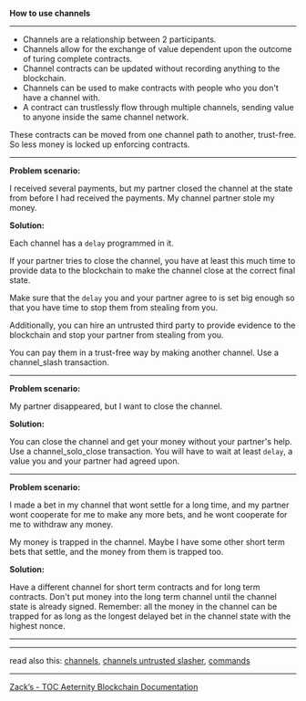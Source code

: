 **How to use channels**
***

- Channels are a relationship between 2 participants.
- Channels allow for the exchange of value dependent upon the outcome of turing complete contracts.
- Channel contracts can be updated without recording anything to the blockchain.
- Channels can be used to make contracts with people who you don't have a channel with.
- A contract can trustlessly flow through multiple channels, sending value to anyone inside the same channel network.

These contracts can be moved from one channel path to another, trust-free.
So less money is locked up enforcing contracts.
***

**Problem scenario:**

I received several payments, but my partner closed the channel at the 
state from before I had received the payments. My channel partner stole
my money.


**Solution:**

Each channel has a `delay` programmed in it.

If your partner tries to close the channel, you have at least this much
time to provide data to the blockchain to make the channel close at the
correct final state.

Make sure that the `delay` you and your partner agree to is set big
enough so that you have time to stop them from stealing from you.

Additionally, you can hire an untrusted third party to provide evidence
to the blockchain and stop your partner from stealing from you.

You can pay them in a trust-free way by making another channel.
Use a channel_slash transaction.
***

**Problem scenario:**

My partner disappeared, but I want to close the channel.

**Solution:**

You can close the channel and get your money without your partner's help.
Use a channel_solo_close transaction.
You will have to wait at least `delay`, a value you and your partner had agreed upon.
***

**Problem scenario:**

I made a bet in my channel that wont settle for a long time, and my
partner wont cooperate for me to make any more bets, and he wont cooperate
for me to withdraw any money.

My money is trapped in the channel.
Maybe I have some other short term bets that settle, and the money from them is trapped too.

**Solution:**

Have a different channel for short term contracts and for long term contracts.
Don't put money into the long term channel until the channel state is already signed.
Remember: all the money in the channel can be trapped for as long as the longest delayed bet in the channel state with the highest nonce.

***


***
read also this: [channels](channels), [channels untrusted slasher](channels_untrusted_slasher), [commands](commands)
***
[Zack’s - TOC Aeternity Blockchain Documentation](Zack_Docs_TOC)